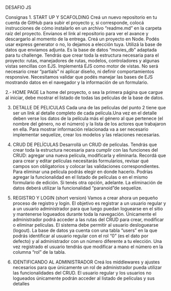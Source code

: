 DESAFIO JS

Consignas 1. START UP Y SCAFOLDING Creá un nuevo repositorio en tu cuenta de GitHub para subir el proyecto y, si corresponde, colocá instrucciones de cómo instalarlo en un archivo “readme.md” en la carpeta raíz del proyecto. Envianos el link al repositorio para ver el avance y descargarlo al momento de la entrega. Creá un proyecto en Node. Podés usar express generator o no, lo dejamos a elección tuya. Utilizá la base de datos que enviamos adjunta. Es la base de datos “movies_db” adaptada para tu challenge. Tendrás que crear toda la estructura necesaria para el proyecto: rutas, manejadores de rutas, modelos, controladores y algunas vistas sencillas con EJS. Implementá EJS como motor de vistas. No será necesario crear “partials” ni aplicar diseño, ni definir comportamientos responsive. Necesitamos validar que podés manejar las bases de EJS mostrando datos en el navegador y la información de un formulario. 

2.- HOME PAGE La home del proyecto, o sea la primera página que cargue al iniciar, debe mostrar el listado de todas las películas de la base de datos. 

3. DETALLE DE PELICULAS Cada una de las películas del punto 2 tiene que ser un link al detalle completo de cada película.Una vez en el detalle deben verse los datos de la película más el género al que pertenece (el nombre del género, no el número) y la lista de los actores que trabajaron en ella. Para mostrar información relacionada va a ser necesario implementar sequelize, crear los modelos y las relaciones necesarias. 

4. CRUD DE PELÍCULAS Desarrollá un CRUD de películas. Tendrás que crear toda la estructura necesaria para cumplir con las funciones del CRUD: agregar una nueva película, modificarla y eliminarla. Recordá que para crear y editar películas necesitarás formularios, revisar qué campos son obligatorios y colocar las validaciones correspondientes. Para eliminar una película podrás elegir en donde hacerlo. Podrías agregar la funcionalidad en el listado de películas o en el mismo formulario de edición. Si tenés otra opción, adelante. La eliminación de datos deberá utilizar la funcionalidad “paranoid”de sequelize. 

5. REGISTRO Y LOGIN (short version) Vamos a crear ahora un pequeño proceso de registro y login. El objetivo es registrar a un usuario regular y a un usuario administrador para que luego puedan loguearse en el sitio y mantenerse logueados durante toda la navegación. Únicamente el administrador podrá acceder a las rutas del CRUD para crear, modificar o eliminar películas. El sistema debe permitir al usuario desloguearse (logout). La base de datos ya cuenta con una tabla “users” en la que podrás identificar al usuario regular con el rol “0” (es el dato por defecto) y al administrador con un número diferente a tu elección. Una vez registrado el usuario tendrás que modificar a mano el número en la columna “rol” de la tabla. 

6. IDENTIFICANDO AL ADMINISTRADOR Creá los middlewares y ajustes necesarios para que únicamente un rol de administrador pueda utilizar las funcionalidades del CRUD. El usuario regular y los usuarios no logueados únicamente podrán acceder al listado de películas y sus detalles
